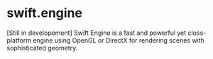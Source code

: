 swift.engine
============

[Still in developement] Swift Engine is a fast and powerful yet closs-platform engine using OpenGL or DirectX for rendering scenes with sophisticated geometry.